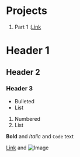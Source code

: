 # Projects
1. Part 1 :[Link](https://docs.google.com/document/d/12WC9w01Nyhcg9ki_fDFLli3TOBmdW46y8QF-nGxx_IY/edit)
# Header 1
## Header 2
### Header 3

- Bulleted
- List

1. Numbered
2. List

**Bold** and _Italic_ and `Code` text

[Link](url) and ![Image](src)
```

